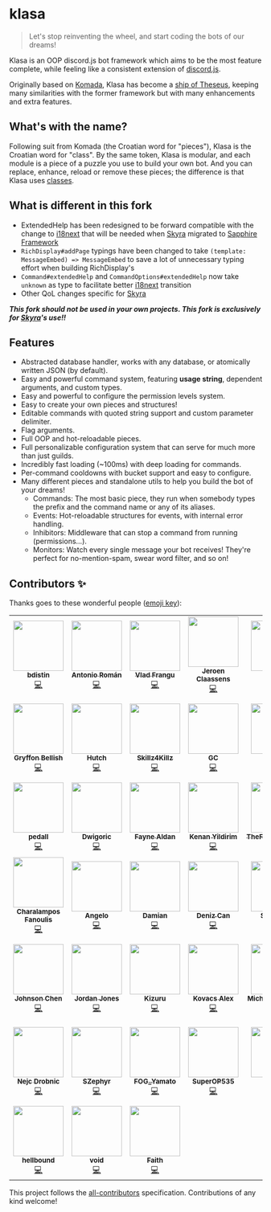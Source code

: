 # klasa

> Let's stop reinventing the wheel, and start coding the bots of our dreams!

Klasa is an OOP discord.js bot framework which aims to be the most feature complete, while feeling like a consistent extension of [discord.js](https://github.com/discordjs/discord.js).

Originally based on [Komada](https://github.com/dirigeants/komada), Klasa has become a [ship of Theseus](https://en.wikipedia.org/wiki/Ship_of_Theseus), keeping many similarities with the former framework but with many enhancements and extra features.

## What's with the name?

Following suit from Komada (the Croatian word for "pieces"), Klasa is the Croatian word for "class". By the same token, Klasa is modular, and each module is a piece of a puzzle you use to build your own bot. And you can replace, enhance, reload or remove these pieces; the difference is that Klasa uses [classes](https://developer.mozilla.org/en-US/docs/Web/JavaScript/Reference/Classes).

## What is different in this fork

-   ExtendedHelp has been redesigned to be forward compatible with the change to [i18next] that will be needed when [Skyra] migrated to [Sapphire Framework](https://github.com/sapphire-project/framework)
-   `RichDisplay#addPage` typings have been changed to take `(template: MessageEmbed) => MessageEmbed` to save a lot of unnecessary typing effort when building RichDisplay's
-   `Command#extendedHelp` and `CommandOptions#extendedHelp` now take `unknown` as type to facilitate better [i18next] transition
-   Other QoL changes specific for [Skyra]

**_This fork should not be used in your own projects. This fork is exclusively for [Skyra]'s use!!_**

## Features

-   Abstracted database handler, works with any database, or atomically written JSON (by default).
-   Easy and powerful command system, featuring **usage string**, dependent arguments, and custom types.
-   Easy and powerful to configure the permission levels system.
-   Easy to create your own pieces and structures!
-   Editable commands with quoted string support and custom parameter delimiter.
-   Flag arguments.
-   Full OOP and hot-reloadable pieces.
-   Full personalizable configuration system that can serve for much more than just guilds.
-   Incredibly fast loading (~100ms) with deep loading for commands.
-   Per-command cooldowns with bucket support and easy to configure.
-   Many different pieces and standalone utils to help you build the bot of your dreams!
    -   Commands: The most basic piece, they run when somebody types the prefix and the command name or any of its aliases.
    -   Events: Hot-reloadable structures for events, with internal error handling.
    -   Inhibitors: Middleware that can stop a command from running (permissions...).
    -   Monitors: Watch every single message your bot receives! They're perfect for no-mention-spam, swear word filter, and so on!

[i18next]: https://www.i18next.com
[skyra]: https://github.com/skyra-project/skyra

## Contributors ✨

Thanks goes to these wonderful people ([emoji key](https://allcontributors.org/docs/en/emoji-key)):

<!-- ALL-CONTRIBUTORS-LIST:START - Do not remove or modify this section -->
<!-- prettier-ignore-start -->
<!-- markdownlint-disable -->
<table>
  <tr>
    <td align="center"><a href="https://github.com/bdistin"><img src="https://avatars2.githubusercontent.com/u/18535830?v=4?s=100" width="100px;" alt=""/><br /><sub><b>bdistin</b></sub></a><br /><a href="https://github.com/skyra-project/klasa/commits?author=bdistin" title="Code">💻</a></td>
    <td align="center"><a href="https://github.com/kyranet"><img src="https://avatars0.githubusercontent.com/u/24852502?v=4?s=100" width="100px;" alt=""/><br /><sub><b>Antonio Román</b></sub></a><br /><a href="https://github.com/skyra-project/klasa/commits?author=kyranet" title="Code">💻</a></td>
    <td align="center"><a href="https://github.com/vladfrangu"><img src="https://avatars3.githubusercontent.com/u/17960496?v=4?s=100" width="100px;" alt=""/><br /><sub><b>Vlad Frangu</b></sub></a><br /><a href="https://github.com/skyra-project/klasa/commits?author=vladfrangu" title="Code">💻</a></td>
    <td align="center"><a href="https://favware.tech/"><img src="https://avatars3.githubusercontent.com/u/4019718?v=4?s=100" width="100px;" alt=""/><br /><sub><b>Jeroen Claassens</b></sub></a><br /><a href="https://github.com/skyra-project/klasa/commits?author=Favna" title="Code">💻</a></td>
    <td align="center"><a href="https://jaczaus.me/"><img src="https://avatars3.githubusercontent.com/u/23615291?v=4?s=100" width="100px;" alt=""/><br /><sub><b>Jacz</b></sub></a><br /><a href="https://github.com/skyra-project/klasa/commits?author=MrJacz" title="Code">💻</a></td>
    <td align="center"><a href="https://github.com/Tylertron1998"><img src="https://avatars0.githubusercontent.com/u/34944514?v=4?s=100" width="100px;" alt=""/><br /><sub><b>Tyler Davis</b></sub></a><br /><a href="https://github.com/skyra-project/klasa/commits?author=Tylertron1998" title="Code">💻</a></td>
    <td align="center"><a href="https://github.com/Pandraghon"><img src="https://avatars3.githubusercontent.com/u/4117960?v=4?s=100" width="100px;" alt=""/><br /><sub><b>Pandraghon</b></sub></a><br /><a href="https://github.com/skyra-project/klasa/commits?author=Pandraghon" title="Code">💻</a></td>
  </tr>
  <tr>
    <td align="center"><a href="https://github.com/PyroTechniac"><img src="https://avatars2.githubusercontent.com/u/39341355?v=4?s=100" width="100px;" alt=""/><br /><sub><b>Gryffon Bellish</b></sub></a><br /><a href="https://github.com/skyra-project/klasa/commits?author=PyroTechniac" title="Code">💻</a></td>
    <td align="center"><a href="http://moorewebcode.com/"><img src="https://avatars1.githubusercontent.com/u/25398066?v=4?s=100" width="100px;" alt=""/><br /><sub><b>Hutch</b></sub></a><br /><a href="https://github.com/skyra-project/klasa/commits?author=tech6hutch" title="Code">💻</a></td>
    <td align="center"><a href="https://github.com/Skillz4Killz"><img src="https://avatars3.githubusercontent.com/u/23035000?v=4?s=100" width="100px;" alt=""/><br /><sub><b>Skillz4Killz</b></sub></a><br /><a href="https://github.com/skyra-project/klasa/commits?author=Skillz4Killz" title="Code">💻</a></td>
    <td align="center"><a href="https://github.com/gc"><img src="https://avatars2.githubusercontent.com/u/30398469?v=4?s=100" width="100px;" alt=""/><br /><sub><b>GC</b></sub></a><br /><a href="https://github.com/skyra-project/klasa/commits?author=gc" title="Code">💻</a></td>
    <td align="center"><a href="https://github.com/DevYukine"><img src="https://avatars1.githubusercontent.com/u/20647088?v=4?s=100" width="100px;" alt=""/><br /><sub><b>Yukine</b></sub></a><br /><a href="https://github.com/skyra-project/klasa/commits?author=DevYukine" title="Code">💻</a></td>
    <td align="center"><a href="https://hellpie.dev/"><img src="https://avatars0.githubusercontent.com/u/2611921?v=4?s=100" width="100px;" alt=""/><br /><sub><b>HellPie</b></sub></a><br /><a href="https://github.com/skyra-project/klasa/commits?author=HellPie" title="Code">💻</a></td>
    <td align="center"><a href="https://shaybox.com/"><img src="https://avatars2.githubusercontent.com/u/9505196?v=4?s=100" width="100px;" alt=""/><br /><sub><b>Shayne Hartford</b></sub></a><br /><a href="https://github.com/skyra-project/klasa/commits?author=ShayBox" title="Code">💻</a></td>
  </tr>
  <tr>
    <td align="center"><a href="https://github.com/pedall"><img src="https://avatars2.githubusercontent.com/u/20089354?v=4?s=100" width="100px;" alt=""/><br /><sub><b>pedall</b></sub></a><br /><a href="https://github.com/skyra-project/klasa/commits?author=pedall" title="Code">💻</a></td>
    <td align="center"><a href="https://github.com/Dwigoric"><img src="https://avatars2.githubusercontent.com/u/30539952?v=4?s=100" width="100px;" alt=""/><br /><sub><b>Dwigoric</b></sub></a><br /><a href="https://github.com/skyra-project/klasa/commits?author=Dwigoric" title="Code">💻</a></td>
    <td align="center"><a href="https://github.com/FayneAldan"><img src="https://avatars1.githubusercontent.com/u/1149870?v=4?s=100" width="100px;" alt=""/><br /><sub><b>Fayne Aldan</b></sub></a><br /><a href="https://github.com/skyra-project/klasa/commits?author=FayneAldan" title="Code">💻</a></td>
    <td align="center"><a href="https://kenany.me/"><img src="https://avatars0.githubusercontent.com/u/733364?v=4?s=100" width="100px;" alt=""/><br /><sub><b>Kenan Yildirim</b></sub></a><br /><a href="https://github.com/skyra-project/klasa/commits?author=KenanY" title="Code">💻</a></td>
    <td align="center"><a href="https://github.com/TheFloppyBanana"><img src="https://avatars1.githubusercontent.com/u/35372554?v=4?s=100" width="100px;" alt=""/><br /><sub><b>TheFloppyBanana</b></sub></a><br /><a href="https://github.com/skyra-project/klasa/commits?author=TheFloppyBanana" title="Code">💻</a></td>
    <td align="center"><a href="http://imurx.github.io/"><img src="https://avatars0.githubusercontent.com/u/3698237?v=4?s=100" width="100px;" alt=""/><br /><sub><b>Uriel</b></sub></a><br /><a href="https://github.com/skyra-project/klasa/commits?author=ImUrX" title="Code">💻</a></td>
    <td align="center"><a href="https://github.com/BannerBomb"><img src="https://avatars0.githubusercontent.com/u/11788894?v=4?s=100" width="100px;" alt=""/><br /><sub><b>BannerBomb</b></sub></a><br /><a href="https://github.com/skyra-project/klasa/commits?author=BannerBomb" title="Code">💻</a></td>
  </tr>
  <tr>
    <td align="center"><a href="https://github.com/cfanoulis"><img src="https://avatars3.githubusercontent.com/u/38255093?v=4?s=100" width="100px;" alt=""/><br /><sub><b>Charalampos Fanoulis</b></sub></a><br /><a href="https://github.com/skyra-project/klasa/commits?author=cfanoulis" title="Code">💻</a></td>
    <td align="center"><a href="https://github.com/angeloanan"><img src="https://avatars0.githubusercontent.com/u/2129163?v=4?s=100" width="100px;" alt=""/><br /><sub><b>Angelo</b></sub></a><br /><a href="https://github.com/skyra-project/klasa/commits?author=angeloanan" title="Code">💻</a></td>
    <td align="center"><a href="https://github.com/dada1134"><img src="https://avatars3.githubusercontent.com/u/13734138?v=4?s=100" width="100px;" alt=""/><br /><sub><b>Damian</b></sub></a><br /><a href="https://github.com/skyra-project/klasa/commits?author=dada1134" title="Code">💻</a></td>
    <td align="center"><a href="https://github.com/coneforapine"><img src="https://avatars2.githubusercontent.com/u/16270254?v=4?s=100" width="100px;" alt=""/><br /><sub><b>Deniz Can</b></sub></a><br /><a href="https://github.com/skyra-project/klasa/commits?author=coneforapine" title="Code">💻</a></td>
    <td align="center"><a href="https://github.com/Soumil07"><img src="https://avatars0.githubusercontent.com/u/29275227?v=4?s=100" width="100px;" alt=""/><br /><sub><b>Soumil07</b></sub></a><br /><a href="https://github.com/skyra-project/klasa/commits?author=Soumil07" title="Code">💻</a></td>
    <td align="center"><a href="https://github.com/Excigma"><img src="https://avatars0.githubusercontent.com/u/30280397?v=4?s=100" width="100px;" alt=""/><br /><sub><b>Excigma</b></sub></a><br /><a href="https://github.com/skyra-project/klasa/commits?author=Excigma" title="Code">💻</a></td>
    <td align="center"><a href="https://github.com/IceeMC"><img src="https://avatars1.githubusercontent.com/u/31800435?v=4?s=100" width="100px;" alt=""/><br /><sub><b>John Burke</b></sub></a><br /><a href="https://github.com/skyra-project/klasa/commits?author=IceeMC" title="Code">💻</a></td>
  </tr>
  <tr>
    <td align="center"><a href="https://github.com/CyberiumShadow"><img src="https://avatars3.githubusercontent.com/u/4259904?v=4?s=100" width="100px;" alt=""/><br /><sub><b>Johnson Chen</b></sub></a><br /><a href="https://github.com/skyra-project/klasa/commits?author=CyberiumShadow" title="Code">💻</a></td>
    <td align="center"><a href="https://jordanjones.org/"><img src="https://avatars3.githubusercontent.com/u/17620516?v=4?s=100" width="100px;" alt=""/><br /><sub><b>Jordan Jones</b></sub></a><br /><a href="https://github.com/skyra-project/klasa/commits?author=Kashalls" title="Code">💻</a></td>
    <td align="center"><a href="https://github.com/Kizuru"><img src="https://avatars1.githubusercontent.com/u/38630815?v=4?s=100" width="100px;" alt=""/><br /><sub><b>Kizuru</b></sub></a><br /><a href="https://github.com/skyra-project/klasa/commits?author=Kizuru" title="Code">💻</a></td>
    <td align="center"><a href="https://atm.moe/"><img src="https://avatars3.githubusercontent.com/u/31011461?v=4?s=100" width="100px;" alt=""/><br /><sub><b>Kovacs Alex</b></sub></a><br /><a href="https://github.com/skyra-project/klasa/commits?author=alexthemaster" title="Code">💻</a></td>
    <td align="center"><a href="https://michaelcumbers.ca/"><img src="https://avatars0.githubusercontent.com/u/16696023?v=4?s=100" width="100px;" alt=""/><br /><sub><b>Michael Cumbers</b></sub></a><br /><a href="https://github.com/skyra-project/klasa/commits?author=mcumbers" title="Code">💻</a></td>
    <td align="center"><a href="https://github.com/OGNova"><img src="https://avatars3.githubusercontent.com/u/26777028?v=4?s=100" width="100px;" alt=""/><br /><sub><b>OGNovuh</b></sub></a><br /><a href="https://github.com/skyra-project/klasa/commits?author=OGNova" title="Code">💻</a></td>
    <td align="center"><a href="https://piyush.codes/"><img src="https://avatars3.githubusercontent.com/u/18086566?v=4?s=100" width="100px;" alt=""/><br /><sub><b>Piyush Bhangale</b></sub></a><br /><a href="https://github.com/skyra-project/klasa/commits?author=officialpiyush" title="Code">💻</a></td>
  </tr>
  <tr>
    <td align="center"><a href="https://quantumlytangled.com/"><img src="https://avatars1.githubusercontent.com/u/7919610?v=4?s=100" width="100px;" alt=""/><br /><sub><b>Nejc Drobnic</b></sub></a><br /><a href="https://github.com/skyra-project/klasa/commits?author=QuantumlyTangled" title="Code">💻</a></td>
    <td align="center"><a href="https://github.com/SZephyr"><img src="https://avatars2.githubusercontent.com/u/30449407?v=4?s=100" width="100px;" alt=""/><br /><sub><b>SZephyr</b></sub></a><br /><a href="https://github.com/skyra-project/klasa/commits?author=SZephyr" title="Code">💻</a></td>
    <td align="center"><a href="https://cybersnets.com/"><img src="https://avatars2.githubusercontent.com/u/22725593?v=4?s=100" width="100px;" alt=""/><br /><sub><b>FOG_Yamato</b></sub></a><br /><a href="https://github.com/skyra-project/klasa/commits?author=FOG-Yamato" title="Code">💻</a></td>
    <td align="center"><a href="https://superop535.ml/"><img src="https://avatars1.githubusercontent.com/u/27556391?v=4?s=100" width="100px;" alt=""/><br /><sub><b>SuperOP535</b></sub></a><br /><a href="https://github.com/skyra-project/klasa/commits?author=SuperOP535" title="Code">💻</a></td>
    <td align="center"><a href="https://github.com/Morphoxeris"><img src="https://avatars1.githubusercontent.com/u/31350835?v=4?s=100" width="100px;" alt=""/><br /><sub><b>Zach</b></sub></a><br /><a href="https://github.com/skyra-project/klasa/commits?author=Morphoxeris" title="Code">💻</a></td>
    <td align="center"><a href="https://github.com/kshxtij"><img src="https://avatars3.githubusercontent.com/u/48125086?v=4?s=100" width="100px;" alt=""/><br /><sub><b>kshxtij</b></sub></a><br /><a href="https://github.com/skyra-project/klasa/commits?author=kshxtij" title="Code">💻</a></td>
    <td align="center"><a href="https://github.com/avallete"><img src="https://avatars3.githubusercontent.com/u/8771783?v=4?s=100" width="100px;" alt=""/><br /><sub><b>Andrew Valleteau</b></sub></a><br /><a href="https://github.com/skyra-project/klasa/commits?author=avallete" title="Code">💻</a></td>
  </tr>
  <tr>
    <td align="center"><a href="https://hellbound.xyz/"><img src="https://avatars0.githubusercontent.com/u/46569300?v=4?s=100" width="100px;" alt=""/><br /><sub><b>hellbound</b></sub></a><br /><a href="https://github.com/skyra-project/klasa/commits?author=hellbound1337" title="Code">💻</a></td>
    <td align="center"><a href="https://voied.me/"><img src="https://avatars3.githubusercontent.com/u/25951318?v=4?s=100" width="100px;" alt=""/><br /><sub><b>void</b></sub></a><br /><a href="https://github.com/skyra-project/klasa/commits?author=voiding" title="Code">💻</a></td>
    <td align="center"><a href="https://github.com/UnseenFaith"><img src="https://avatars1.githubusercontent.com/u/1832323?v=4?s=100" width="100px;" alt=""/><br /><sub><b>Faith</b></sub></a><br /><a href="https://github.com/skyra-project/klasa/commits?author=UnseenFaith" title="Code">💻</a></td>
  </tr>
</table>

<!-- markdownlint-restore -->
<!-- prettier-ignore-end -->

<!-- ALL-CONTRIBUTORS-LIST:END -->

This project follows the [all-contributors](https://github.com/all-contributors/all-contributors) specification. Contributions of any kind welcome!
